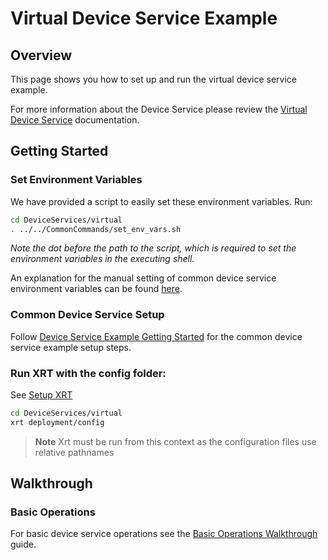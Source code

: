 # Virtual Device Service Example

## Overview

This page shows you how to set up and run the virtual device service example.

For more information about the Device Service please review the [Virtual Device Service](https://docs.iotechsys.com/edge-xrt20/device-service-components/virtual-device-service-component.html) documentation.

## Getting Started

### **Set Environment Variables**

We have provided a script to easily set these environment variables. Run:

```bash
cd DeviceServices/virtual
. ../../CommonCommands/set_env_vars.sh
```

_Note the dot before the path to the script, which is required to set the environment variables in the executing shell._

An explanation for the manual setting of common device service environment variables can be found [here](../interactive-walkthrough/ds-getting-started-common.md/#Device-service-configuration-setup).

### **Common Device Service Setup**

Follow [Device Service Example Getting Started](../interactive-walkthrough/ds-getting-started-common.md) for the common device service example setup steps.

### **Run XRT with the config folder:**

See [Setup XRT](../interactive-walkthrough/setup-xrt.md)

```bash
cd DeviceServices/virtual
xrt deployment/config
```

> **Note** Xrt must be run from this context as the configuration files use relative pathnames

## Walkthrough

### Basic Operations

For basic device service operations see the [Basic Operations Walkthrough](../interactive-walkthrough/basic-operations.md) guide.
